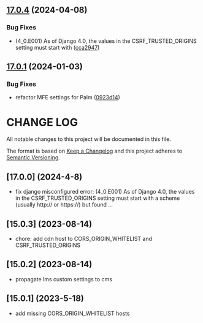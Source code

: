 ## [17.0.4](https://github.com/cookiecutter-openedx/tutor-contrib-k8s-deploy-tasks/compare/v17.0.3...v17.0.4) (2024-04-08)


### Bug Fixes

* (4_0.E001) As of Django 4.0, the values in the CSRF_TRUSTED_ORIGINS setting must start with ([cca2947](https://github.com/cookiecutter-openedx/tutor-contrib-k8s-deploy-tasks/commit/cca294747ee5ba2f1344ddb0c65e73ae7ce6f429))

## [17.0.1](https://github.com/cookiecutter-openedx/tutor-contrib-k8s-deploy-tasks/compare/v17.0.0...v17.0.1) (2024-01-03)


### Bug Fixes

* refactor MFE settings for Palm ([0923d14](https://github.com/cookiecutter-openedx/tutor-contrib-k8s-deploy-tasks/commit/0923d148493c371446dcce09ef7945e9e12365ca))

# CHANGE LOG

All notable changes to this project will be documented in this file.

The format is based on [Keep a Changelog](http://keepachangelog.com/)
and this project adheres to [Semantic Versioning](http://semver.org/).

## [17.0.0] (2024-4-8)

- fix django misconfigured error: (4_0.E001) As of Django 4.0, the values in the CSRF_TRUSTED_ORIGINS setting must start with a scheme (usually http:// or https://) but found ...
## [15.0.3] (2023-08-14)

- chore: add cdn host to CORS_ORIGIN_WHITELIST and CSRF_TRUSTED_ORIGINS

## [15.0.2] (2023-08-14)

- propagate lms custom settings to cms

## [15.0.1] (2023-5-18)

- add missing CORS_ORIGIN_WHITELIST hosts
